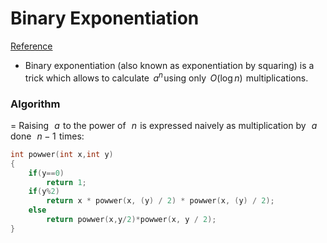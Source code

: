 # Binary Exponentiation 
[Reference](https://cp-algorithms.com/algebra/binary-exp.html#algorithm)
- Binary exponentiation (also known as exponentiation by squaring) is a trick which allows to calculate   $a^n$ using only   $O(\log n)$  multiplications.

### Algorithm
= Raising  
$a$  to the power of  
$n$  is expressed naively as multiplication by  
$a$  done  
$n - 1$  times:  
```c++
int powwer(int x,int y)
{
    if(y==0)
        return 1;
    if(y%2)
        return x * powwer(x, (y) / 2) * powwer(x, (y) / 2);
    else
        return powwer(x,y/2)*powwer(x, y / 2);
}
```

